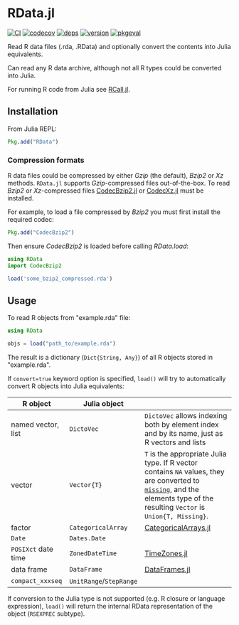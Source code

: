 # RData.jl

[![CI](https://github.com/JuliaData/RData.jl/workflows/CI/badge.svg)](https://github.com/JuliaData/RData.jl/actions?query=workflow%3ACI+branch%3Amain)
[![codecov](https://codecov.io/gh/JuliaData/RData.jl/branch/master/graph/badge.svg)](https://codecov.io/gh/JuliaData/RData.jl)
[![deps](https://juliahub.com/docs/RData/deps.svg)](https://juliahub.com/ui/Packages/RData/idMMA?t=2)
[![version](https://juliahub.com/docs/RData/version.svg)](https://juliahub.com/ui/Packages/RData/idMMA)
[![pkgeval](https://juliahub.com/docs/RData/pkgeval.svg)](https://juliahub.com/ui/Packages/RData/idMMA)

Read R data files (.rda, .RData) and optionally convert the contents into Julia equivalents.

Can read any R data archive, although not all R types could be converted into Julia.

For running R code from Julia see [RCall.jl](https://github.com/JuliaInterop/RCall.jl).

## Installation

From Julia REPL:
```julia
Pkg.add("RData")
```

### Compression formats

R data files could be compressed by either *Gzip* (the default), *Bzip2* or *Xz* methods. `RData.jl` supports *Gzip*-compressed files out-of-the-box. To read *Bzip2* or *Xz*-compressed files [CodecBzip2.jl](https://github.com/bicycle1885/CodecBzip2.jl) or [CodecXz.jl](https://github.com/bicycle1885/CodecXz.jl) must be installed.

For example, to load a file compressed by *Bzip2* you must first install the required codec:

```julia
Pkg.add("CodecBzip2")
```

Then ensure *CodecBzip2* is loaded before calling *RData.load*:

```julia
using RData
import CodecBzip2

load('some_bzip2_compressed.rda')
```

## Usage

To read R objects from "example.rda" file:
```julia
using RData

objs = load("path_to/example.rda")
```

The result is a dictionary (`Dict{String, Any}`) of all R objects stored in "example.rda".

If `convert=true` keyword option is specified, `load()` will try to automatically
convert R objects into Julia equivalents:

| R object     | Julia object           |  |
|--------------|------------------------|--|
| named vector, list | `DictoVec` | `DictoVec` allows indexing both by element index and by its name, just as R vectors and lists |
| vector    | `Vector{T}` | `T` is the appropriate Julia type. If R vector contains `NA` values, they are converted to [`missing`](https://github.com/JuliaData/Missings.jl), and the elements type of the resulting `Vector` is `Union{T, Missing}`.
| factor     | `CategoricalArray` | [CategoricalArrays.jl](https://github.com/JuliaData/CategoricalArrays.jl) |
| `Date`     | `Dates.Date` | |
| `POSIXct` date time | `ZonedDateTime` | [TimeZones.jl](https://github.com/JuliaTime/TimeZones.jl) |
| data frame | `DataFrame` | [DataFrames.jl](https://github.com/JuliaData/DataFrames.jl) |
| `compact_xxxseq` | `UnitRange`/`StepRange` | |

If conversion to the Julia type is not supported (e.g. R closure or language expression), `load()` will return the internal RData representation of the object (`RSEXPREC` subtype).
